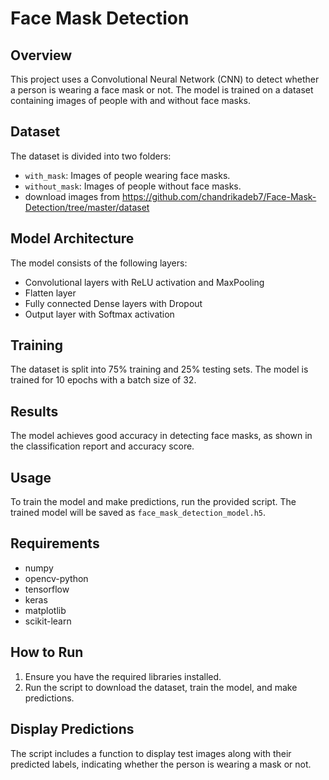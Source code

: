 # Face Mask Detection

## Overview
This project uses a Convolutional Neural Network (CNN) to detect whether a person is wearing a face mask or not. The model is trained on a dataset containing images of people with and without face masks.

## Dataset
The dataset is divided into two folders:
- `with_mask`: Images of people wearing face masks.
- `without_mask`: Images of people without face masks.
- download images from https://github.com/chandrikadeb7/Face-Mask-Detection/tree/master/dataset 

## Model Architecture
The model consists of the following layers:
- Convolutional layers with ReLU activation and MaxPooling
- Flatten layer
- Fully connected Dense layers with Dropout
- Output layer with Softmax activation

## Training
The dataset is split into 75% training and 25% testing sets. The model is trained for 10 epochs with a batch size of 32.

## Results
The model achieves good accuracy in detecting face masks, as shown in the classification report and accuracy score.

## Usage
To train the model and make predictions, run the provided script. The trained model will be saved as `face_mask_detection_model.h5`.

## Requirements
- numpy
- opencv-python
- tensorflow
- keras
- matplotlib
- scikit-learn

## How to Run
1. Ensure you have the required libraries installed.
2. Run the script to download the dataset, train the model, and make predictions.

## Display Predictions
The script includes a function to display test images along with their predicted labels, indicating whether the person is wearing a mask or not.
